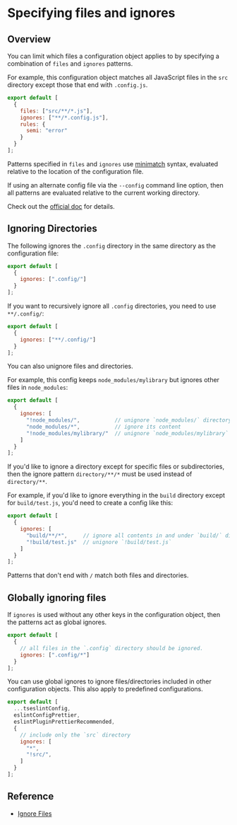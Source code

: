 # Specifying files and ignores

## Overview

You can limit which files a configuration object applies to by specifying a combination of `files` and `ignores` patterns.

For example, this configuration object matches all JavaScript files in the `src` directory except those that end with `.config.js`.
```js
export default [
  {
    files: ["src/**/*.js"],
    ignores: ["**/*.config.js"],
    rules: {
      semi: "error"
    }
  }
];
```

Patterns specified in `files` and `ignores` use [minimatch](https://www.npmjs.com/package/minimatch) syntax, evaluated relative to the location of the configuration file.

If using an alternate config file via the `--config` command line option, then all patterns are evaluated relative to the current working directory.

Check out the [official doc](https://eslint.org/docs/latest/use/configure/configuration-files#specifying-files-and-ignores) for details.


## Ignoring Directories

The following ignores the `.config` directory in the same directory as the configuration file:
```js
export default [
  {
    ignores: [".config/"]
  }
];
```

If you want to recursively ignore all `.config` directories, you need to use `**/.config/`:
```js
export default [
  {
    ignores: ["**/.config/"]
  }
];
```

You can also unignore files and directories.

For example, this config keeps `node_modules/mylibrary` but ignores other files in `node_modules`:
```js
export default [
  {
    ignores: [
      "!node_modules/",           // unignore `node_modules/` directory
      "node_modules/*",           // ignore its content
      "!node_modules/mylibrary/"  // unignore `node_modules/mylibrary` directory
    ]
  }
];
```

If you'd like to ignore a directory except for specific files or subdirectories, then the ignore pattern `directory/**/*` must be used instead of `directory/**`.

For example, if you'd like to ignore everything in the `build` directory except for `build/test.js`, you'd need to create a config like this:
```js
export default [
  {
    ignores: [
      "build/**/*",     // ignore all contents in and under `build/` directory but not the `build/` directory itself
      "!build/test.js"  // unignore `!build/test.js`
    ]
  }
];
```

Patterns that don't end with `/` match both files and directories.


## Globally ignoring files

If `ignores` is used without any other keys in the configuration object, then the patterns act as global ignores.

```js filename="eslint.config.mjs"
export default [
  {
    // all files in the `.config` directory should be ignored.
    ignores: [".config/*"]
  }
];
```

You can use global ignores to ignore files/directories included in other configuration objects. This also apply to predefined configurations.
```js filename="eslint.config.mjs"
export default [
  ...tseslintConfig,
  eslintConfigPrettier,
  eslintPluginPrettierRecommended,
  {
    // include only the `src` directory
    ignores: [
      "*",
      "!src/",
    ]
  }  
];
```


## Reference

- [Ignore Files](https://eslint.org/docs/latest/use/configure/ignore)